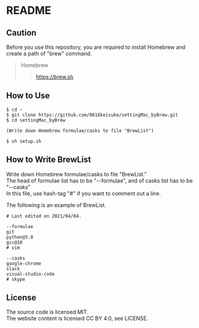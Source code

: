 # README

## Caution
Before you use this repository, you are required to install Homebrew and create a path of "brew" command.  
> Homebrew
>> https://brew.sh

## How to Use
```
$ cd ~
$ git clone https://github.com/0816keisuke/settingMac_byBrew.git
$ cd settingMac_byBrew

(Write down Homebrew formulae/casks to file "BrewList")

$ sh setup.sh
```

## How to Write BrewList
Write down Homebrew formulae/casks to file "BrewList."  
The head of formulae list has to be "--formulae", and of casks list has to be "--casks"  
In this file, use hash-tag "#" if you want to comment out a line.  
  
The following is an example of BrewList.  
```
# Last edited on 2021/04/04.

--formulae
git
python@3.8
gcc@10
# vim

--casks
google-chrome
slack
visual-studio-code
# skype
```

## License
The source code is licensed MIT.  
The website content is licensed CC BY 4.0, see LICENSE.

